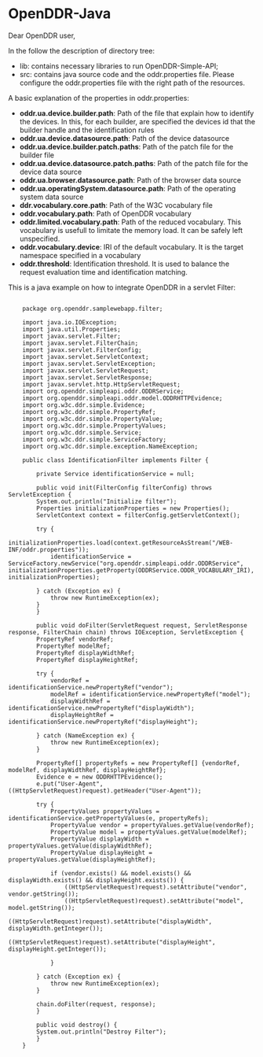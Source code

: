 OpenDDR-Java
==============
Dear OpenDDR user, 

In the follow the description of directory tree:
* lib: contains necessary libraries to run OpenDDR-Simple-API;
* src: contains java source code and the oddr.properties file. Please configure the oddr.properties file with the right path of the resources.


A basic explanation of the properties in oddr.properties:
* __oddr.ua.device.builder.path__: Path of the file that explain how to identify the devices. In this, for each builder, are specified the devices id that the builder handle and the identification rules
* __oddr.ua.device.datasource.path__: Path of the device datasource
* __oddr.ua.device.builder.patch.paths__: Path of the patch file for the builder file
* __oddr.ua.device.datasource.patch.paths__: Path of the patch file for the device data source
* __oddr.ua.browser.datasource.path__: Path of the browser data source
* __oddr.ua.operatingSystem.datasource.path__: Path of the operating system data source
* __ddr.vocabulary.core.path__: Path of the W3C vocabulary file
* __oddr.vocabulary.path__: Path of OpenDDR vocabulary
* __oddr.limited.vocabulary.path__: Path of the reduced vocabulary. This vocabulary is usefull to limitate the memory load. It can be safely left unspecified.
* __oddr.vocabulary.device__: IRI of the default vocabulary. It is the target namespace specified in a vocabulary
* __oddr.threshold__: Identification threshold. It is used to balance the request evaluation time and identification matching.

This is a java example on how to integrate OpenDDR in a servlet Filter:
<pre><code>
	package org.openddr.samplewebapp.filter;

	import java.io.IOException;
	import java.util.Properties;
	import javax.servlet.Filter;
	import javax.servlet.FilterChain;
	import javax.servlet.FilterConfig;
	import javax.servlet.ServletContext;
	import javax.servlet.ServletException;
	import javax.servlet.ServletRequest;
	import javax.servlet.ServletResponse;
	import javax.servlet.http.HttpServletRequest;
	import org.openddr.simpleapi.oddr.ODDRService;
	import org.openddr.simpleapi.oddr.model.ODDRHTTPEvidence;
	import org.w3c.ddr.simple.Evidence;
	import org.w3c.ddr.simple.PropertyRef;
	import org.w3c.ddr.simple.PropertyValue;
	import org.w3c.ddr.simple.PropertyValues;
	import org.w3c.ddr.simple.Service;
	import org.w3c.ddr.simple.ServiceFactory;
	import org.w3c.ddr.simple.exception.NameException;

	public class IdentificationFilter implements Filter {

	    private Service identificationService = null;

	    public void init(FilterConfig filterConfig) throws ServletException {
		System.out.println("Initialize filter");
		Properties initializationProperties = new Properties();
		ServletContext context = filterConfig.getServletContext();                

		try {
		    initializationProperties.load(context.getResourceAsStream("/WEB-INF/oddr.properties"));
		    identificationService = ServiceFactory.newService("org.openddr.simpleapi.oddr.ODDRService", initializationProperties.getProperty(ODDRService.ODDR_VOCABULARY_IRI), initializationProperties);

		} catch (Exception ex) {
		    throw new RuntimeException(ex);
		}
	    }

	    public void doFilter(ServletRequest request, ServletResponse response, FilterChain chain) throws IOException, ServletException {
		PropertyRef vendorRef;
		PropertyRef modelRef;
		PropertyRef displayWidthRef;
		PropertyRef displayHeightRef;

		try {
		    vendorRef = identificationService.newPropertyRef("vendor");
		    modelRef = identificationService.newPropertyRef("model");
		    displayWidthRef = identificationService.newPropertyRef("displayWidth");
		    displayHeightRef = identificationService.newPropertyRef("displayHeight");

		} catch (NameException ex) {
		    throw new RuntimeException(ex);
		}

		PropertyRef[] propertyRefs = new PropertyRef[] {vendorRef, modelRef, displayWidthRef, displayHeightRef};
		Evidence e = new ODDRHTTPEvidence();
		e.put("User-Agent", ((HttpServletRequest)request).getHeader("User-Agent"));

		try {
		    PropertyValues propertyValues = identificationService.getPropertyValues(e, propertyRefs);
		    PropertyValue vendor = propertyValues.getValue(vendorRef);
		    PropertyValue model = propertyValues.getValue(modelRef);
		    PropertyValue displayWidth = propertyValues.getValue(displayWidthRef);
		    PropertyValue displayHeight = propertyValues.getValue(displayHeightRef);

		    if (vendor.exists() && model.exists() && displayWidth.exists() && displayHeight.exists()) {
		        ((HttpServletRequest)request).setAttribute("vendor", vendor.getString());
		        ((HttpServletRequest)request).setAttribute("model", model.getString());
		        ((HttpServletRequest)request).setAttribute("displayWidth", displayWidth.getInteger());
		        ((HttpServletRequest)request).setAttribute("displayHeight", displayHeight.getInteger());

		    }

		} catch (Exception ex) {
		    throw new RuntimeException(ex);
		}

		chain.doFilter(request, response);
	    }

	    public void destroy() {
		System.out.println("Destroy Filter");
	    }
	}
</code></pre>
